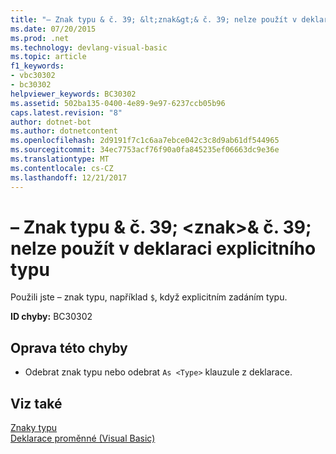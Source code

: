 ```yaml
---
title: "– Znak typu & č. 39; &lt;znak&gt;& č. 39; nelze použít v deklaraci explicitního typu"
ms.date: 07/20/2015
ms.prod: .net
ms.technology: devlang-visual-basic
ms.topic: article
f1_keywords:
- vbc30302
- bc30302
helpviewer_keywords: BC30302
ms.assetid: 502ba135-0400-4e89-9e97-6237ccb05b96
caps.latest.revision: "8"
author: dotnet-bot
ms.author: dotnetcontent
ms.openlocfilehash: 2d9191f7c1c6aa7ebce042c3c8d9ab61df544965
ms.sourcegitcommit: 34ec7753acf76f90a0fa845235ef06663dc9e36e
ms.translationtype: MT
ms.contentlocale: cs-CZ
ms.lasthandoff: 12/21/2017
---
```

# <a name="type-character-39ltcharactergt39-cannot-be-used-in-a-declaration-with-an-explicit-type"></a>– Znak typu & č. 39; &lt;znak&gt;& č. 39; nelze použít v deklaraci explicitního typu
Použili jste – znak typu, například `$`, když explicitním zadáním typu.  
  
 **ID chyby:** BC30302  
  
## <a name="to-correct-this-error"></a>Oprava této chyby  
  
-   Odebrat znak typu nebo odebrat `As <Type>` klauzule z deklarace.  
  
## <a name="see-also"></a>Viz také  
 [Znaky typu](../../visual-basic/programming-guide/language-features/data-types/type-characters.md)  
 [Deklarace proměnné (Visual Basic)](../programming-guide/language-features/variables/variable-declaration.md)
